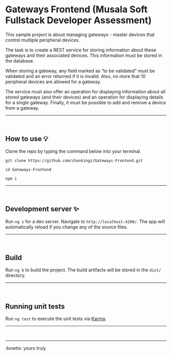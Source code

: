 # Gateways Frontend (Musala Soft Fullstack Developer Assessment)

This sample project is about managing gateways - master devices that control multiple peripheral devices.

The task is to create a REST service for storing information about these gateways and their associated devices. This information must be stored in the database.

When storing a gateway, any field marked as “to be validated” must be validated and an error returned if it is invalid. Also, no more that 10 peripheral devices are allowed for a gateway.

The service must also offer an operation for displaying information about all stored gateways (and their devices) and an operation for displaying details for a single gateway. Finally, it must be possible to add and remove a device from a gateway.

---
<br>

## How to use :bulb:

Clone the repo by typing the command below into your terminal.

```
git clone https://github.com/chunkingz/Gateways-Frontend.git
```

```
cd Gateways-Frontend
``` 

```
npm i
``` 

---
<br>

## Development server :sparkles:

Run `ng s` for a dev server. Navigate to `http://localhost:4200/`. The app will automatically reload if you change any of the source files.

---
<br>

## Build

Run `ng b` to build the project. The build artifacts will be stored in the `dist/` directory.

---
<br>

## Running unit tests

Run `ng test` to execute the unit tests via [Karma](https://karma-runner.github.io).

---
<br>

---

:bowtie: yours truly
